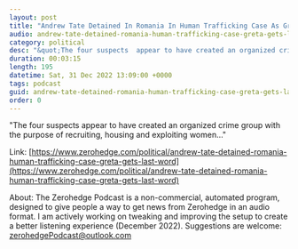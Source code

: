 ```yaml
---
layout: post
title: "Andrew Tate Detained In Romania In Human Trafficking Case As Greta Gets Last Word"
audio: andrew-tate-detained-romania-human-trafficking-case-greta-gets-last-word-9
category: political
desc: "&quot;The four suspects  appear to have created an organized crime group with the purpose of recruiting, housing and exploiting women...&quot;"
duration: 00:03:15
length: 195
datetime: Sat, 31 Dec 2022 13:09:00 +0000
tags: podcast
guid: andrew-tate-detained-romania-human-trafficking-case-greta-gets-last-word-0
order: 0
---
```

&quot;The four suspects  appear to have created an organized crime group with the purpose of recruiting, housing and exploiting women...&quot;

Link: [https://www.zerohedge.com/political/andrew-tate-detained-romania-human-trafficking-case-greta-gets-last-word](https://www.zerohedge.com/political/andrew-tate-detained-romania-human-trafficking-case-greta-gets-last-word)

About: The Zerohedge Podcast is a non-commercial, automated program, designed to give people a way to get news from Zerohedge in an audio format.  I am actively working on tweaking and improving the setup to create a better listening experience (December 2022).  Suggestions are welcome: [zerohedgePodcast@outlook.com](mailto:zerohedgePodcast@outlook.com)